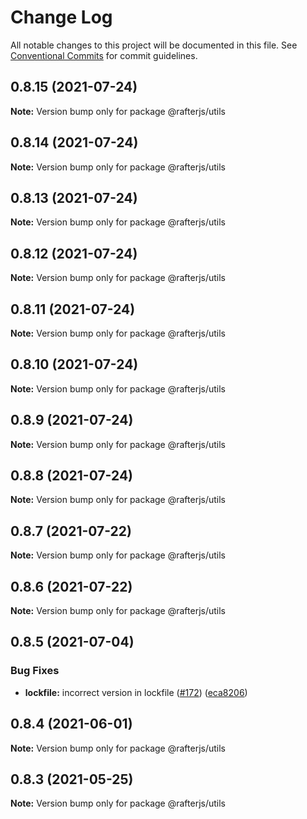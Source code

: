 # Change Log

All notable changes to this project will be documented in this file.
See [Conventional Commits](https://conventionalcommits.org) for commit guidelines.

## 0.8.15 (2021-07-24)

**Note:** Version bump only for package @rafterjs/utils





## 0.8.14 (2021-07-24)

**Note:** Version bump only for package @rafterjs/utils





## 0.8.13 (2021-07-24)

**Note:** Version bump only for package @rafterjs/utils





## 0.8.12 (2021-07-24)

**Note:** Version bump only for package @rafterjs/utils





## 0.8.11 (2021-07-24)

**Note:** Version bump only for package @rafterjs/utils





## 0.8.10 (2021-07-24)

**Note:** Version bump only for package @rafterjs/utils





## 0.8.9 (2021-07-24)

**Note:** Version bump only for package @rafterjs/utils





## 0.8.8 (2021-07-24)

**Note:** Version bump only for package @rafterjs/utils





## 0.8.7 (2021-07-22)

**Note:** Version bump only for package @rafterjs/utils





## 0.8.6 (2021-07-22)

**Note:** Version bump only for package @rafterjs/utils





## 0.8.5 (2021-07-04)


### Bug Fixes

* **lockfile:** incorrect version in lockfile ([#172](https://github.com/rafterjs/rafter/issues/172)) ([eca8206](https://github.com/rafterjs/rafter/commit/eca820680574c45714a5cf56560b5f41a1553fa1))





## 0.8.4 (2021-06-01)

**Note:** Version bump only for package @rafterjs/utils

## 0.8.3 (2021-05-25)

**Note:** Version bump only for package @rafterjs/utils
